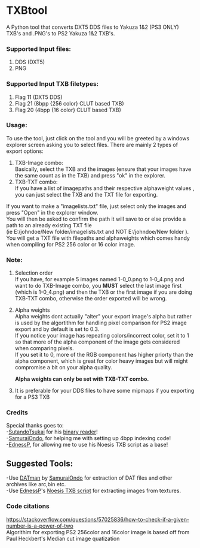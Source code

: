 # TXBtool
A Python tool that converts DXT5 DDS files to Yakuza 1&2 (PS3 ONLY) TXB's and .PNG's to PS2 Yakuza 1&2 TXB's.

### Supported Input files:
1) DDS (DXT5)
2) PNG

### Supported Input TXB filetypes:
1) Flag 11 (DXT5 DDS)
2) Flag 21 (8bpp {256 color} CLUT based TXB)
3) Flag 20 (4bpp {16 color} CLUT based TXB)

### Usage:

To use the tool, just click on the tool and you will be greeted by a windows explorer screen asking you to select files.
There are mainly 2 types of export options:

1) TXB-Image combo:\
   Basically, select the TXB and the images (ensure that your images have the same count as in the TXB) and press "ok" in the explorer.
2) TXB-TXT combo:\
  If you have a list of imagepaths and their respective alphaweight values , you can just select the TXB and the TXT file for exporting.

If you want to make a "imagelists.txt" file, just select only the images and press "Open" in the explorer window.\
You will then be asked to confirm the path it will save to or else provide a path to an already existing TXT file\
(ie E:/johndoe/New folder/imagelists.txt and NOT E:/johndoe/New folder ). \
You will get a TXT file with filepaths and alphaweights which comes handy when compiling for PS2 256 color or 16 color image.

### Note:
  1) Selection order\
     If you have, for example 5 images named 1-0_0.png to 1-0_4.png and want to do TXB-Image combo, you **MUST** select the last image first (which is 1-0_4.png) and then the TXB or the first image if you are doing TXB-TXT combo, otherwise the order exported will be wrong.

  2) Alpha weights\
     Alpha weights dont actually "alter" your export image's alpha but rather is used by the algortithm for handling pixel comparison for PS2 image export and by default is set to 0.3.\
     If you notice your image has repeating colors/incorrect color, set it to 1 so that more of the alpha component of the image gets considered when comparing pixels.\
     If you set it to 0, more of the RGB component has higher priorty than the alpha component, which is great for color heavy images but will might compromise a bit on your alpha quality.
     
     **Alpha weights can only be set with TXB-TXT combo.**
   3) It is preferable for your DDS files to have some mipmaps if you exporting for a PS3 TXB
     
### Credits
   Special thanks goes to:\
  -[SutandoTsukai](https://github.com/mosamadeeb) for his [binary reader](https://github.com/mosamadeeb/PyBinaryReader)!\
  -[SamuraiOndo](https://github.com/SamuraiOndo), for helping me with setting up 4bpp indexing code!\
  -[EdnessP](https://github.com/EdnessP), for allowing me to use his Noesis TXB script as a base!

## Suggested Tools:
   -Use [DATman](https://github.com/SamuraiOndo/DATMan) by [SamuraiOndo](https://github.com/SamuraiOndo) for extraction of DAT files and other archives like arc,bin etc.\
   -Use [EdnessP](https://github.com/EdnessP)'s [Noesis TXB script](https://github.com/EdnessP/scripts/blob/main/other/tex_Yakuza.py) for extracting images from textures.
  
### Code citations
  https://stackoverflow.com/questions/57025836/how-to-check-if-a-given-number-is-a-power-of-two \
  Algorithim for exporting PS2 256color and 16color image is based off from Paul Heckbert's Median cut image quatization

